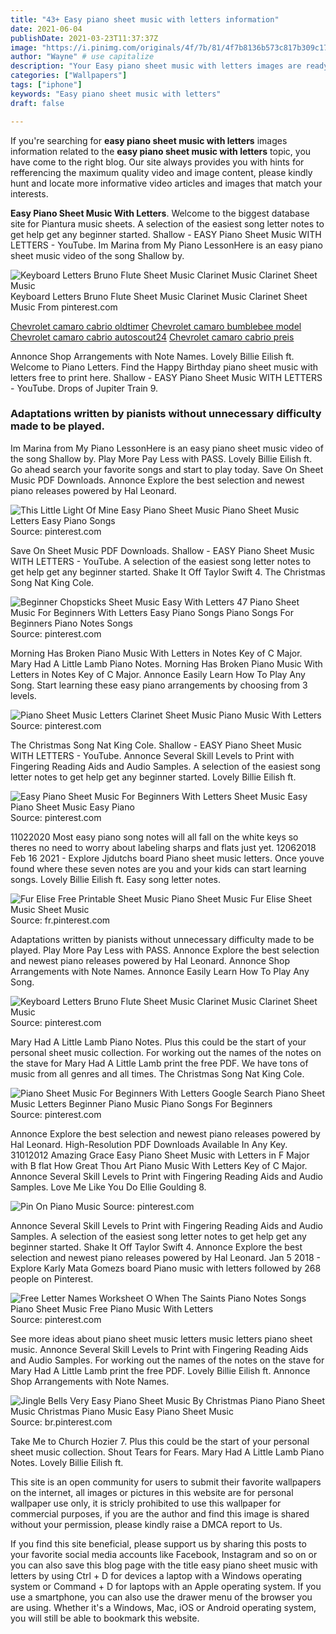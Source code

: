 ```yaml
---
title: "43+ Easy piano sheet music with letters information"
date: 2021-06-04
publishDate: 2021-03-23T11:37:37Z
image: "https://i.pinimg.com/originals/4f/7b/81/4f7b8136b573c817b309c1730428802c.gif"
author: "Wayne" # use capitalize
description: "Your Easy piano sheet music with letters images are ready in this website. Easy piano sheet music with letters are a topic that is being searched for and liked by netizens today. You can Find and Download the Easy piano sheet music with letters files here. Find and Download all royalty-free photos and vectors."
categories: ["Wallpapers"]
tags: ["iphone"]
keywords: "Easy piano sheet music with letters"
draft: false

---
```


If you're searching for **easy piano sheet music with letters** images information related to the **easy piano sheet music with letters** topic, you have come to the right  blog.  Our site always  provides you with  hints  for refferencing  the maximum  quality video and image  content, please kindly hunt and locate more informative video articles and images  that match your interests.

**Easy Piano Sheet Music With Letters**. Welcome to the biggest database site for Piantura music sheets. A selection of the easiest song letter notes to get help get any beginner started. Shallow - EASY Piano Sheet Music WITH LETTERS - YouTube. Im Marina from My Piano LessonHere is an easy piano sheet music video of the song Shallow by.

![Keyboard Letters Bruno Flute Sheet Music Clarinet Music Clarinet Sheet Music](https://i.pinimg.com/originals/05/08/99/050899fdd8547221a94d833497e25d19.jpg "Keyboard Letters Bruno Flute Sheet Music Clarinet Music Clarinet Sheet Music")
Keyboard Letters Bruno Flute Sheet Music Clarinet Music Clarinet Sheet Music From pinterest.com

[Chevrolet camaro cabrio oldtimer](/chevrolet-camaro-cabrio-oldtimer/)
[Chevrolet camaro bumblebee model](/chevrolet-camaro-bumblebee-model/)
[Chevrolet camaro cabrio autoscout24](/chevrolet-camaro-cabrio-autoscout24/)
[Chevrolet camaro cabrio preis](/chevrolet-camaro-cabrio-preis/)

Annonce Shop Arrangements with Note Names. Lovely Billie Eilish ft. Welcome to Piano Letters. Find the Happy Birthday piano sheet music with letters free to print here. Shallow - EASY Piano Sheet Music WITH LETTERS - YouTube. Drops of Jupiter Train 9.

### Adaptations written by pianists without unnecessary difficulty made to be played.

Im Marina from My Piano LessonHere is an easy piano sheet music video of the song Shallow by. Play More Pay Less with PASS. Lovely Billie Eilish ft. Go ahead search your favorite songs and start to play today. Save On Sheet Music PDF Downloads. Annonce Explore the best selection and newest piano releases powered by Hal Leonard.


![This Little Light Of Mine Easy Piano Sheet Music Piano Sheet Music Letters Easy Piano Songs](https://i.pinimg.com/originals/80/13/f1/8013f179c61267b18b81be4266ffafd0.jpg "This Little Light Of Mine Easy Piano Sheet Music Piano Sheet Music Letters Easy Piano Songs")
Source: pinterest.com

Save On Sheet Music PDF Downloads. Shallow - EASY Piano Sheet Music WITH LETTERS - YouTube. A selection of the easiest song letter notes to get help get any beginner started. Shake It Off Taylor Swift 4. The Christmas Song Nat King Cole.

![Beginner Chopsticks Sheet Music Easy With Letters 47 Piano Sheet Music For Beginners With Letters Easy Piano Songs Piano Songs For Beginners Piano Notes Songs](https://i.pinimg.com/originals/41/ac/8c/41ac8c044ccf53f5e3eb808f6b725d3a.jpg "Beginner Chopsticks Sheet Music Easy With Letters 47 Piano Sheet Music For Beginners With Letters Easy Piano Songs Piano Songs For Beginners Piano Notes Songs")
Source: pinterest.com

Morning Has Broken Piano Music With Letters in Notes Key of C Major. Mary Had A Little Lamb Piano Notes. Morning Has Broken Piano Music With Letters in Notes Key of C Major. Annonce Easily Learn How To Play Any Song. Start learning these easy piano arrangements by choosing from 3 levels.

![Piano Sheet Music Letters Clarinet Sheet Music Piano Music With Letters](https://i.pinimg.com/564x/8a/90/20/8a9020b0653e4a174533038ae32df845.jpg "Piano Sheet Music Letters Clarinet Sheet Music Piano Music With Letters")
Source: pinterest.com

The Christmas Song Nat King Cole. Shallow - EASY Piano Sheet Music WITH LETTERS - YouTube. Annonce Several Skill Levels to Print with Fingering Reading Aids and Audio Samples. A selection of the easiest song letter notes to get help get any beginner started. Lovely Billie Eilish ft.

![Easy Piano Sheet Music For Beginners With Letters Sheet Music Easy Piano Sheet Music Easy Piano](https://i.pinimg.com/originals/5b/56/98/5b56982d39311c14f363c31ea52c0f72.gif "Easy Piano Sheet Music For Beginners With Letters Sheet Music Easy Piano Sheet Music Easy Piano")
Source: pinterest.com

11022020 Most easy piano song notes will all fall on the white keys so theres no need to worry about labeling sharps and flats just yet. 12062018 Feb 16 2021 - Explore Jjdutchs board Piano sheet music letters. Once youve found where these seven notes are you and your kids can start learning songs. Lovely Billie Eilish ft. Easy song letter notes.

![Fur Elise Free Printable Sheet Music Piano Sheet Music Fur Elise Sheet Music Sheet Music](https://i.pinimg.com/originals/f6/57/d5/f657d5e7369ec09594cefe628708890b.gif "Fur Elise Free Printable Sheet Music Piano Sheet Music Fur Elise Sheet Music Sheet Music")
Source: fr.pinterest.com

Adaptations written by pianists without unnecessary difficulty made to be played. Play More Pay Less with PASS. Annonce Explore the best selection and newest piano releases powered by Hal Leonard. Annonce Shop Arrangements with Note Names. Annonce Easily Learn How To Play Any Song.

![Keyboard Letters Bruno Flute Sheet Music Clarinet Music Clarinet Sheet Music](https://i.pinimg.com/originals/05/08/99/050899fdd8547221a94d833497e25d19.jpg "Keyboard Letters Bruno Flute Sheet Music Clarinet Music Clarinet Sheet Music")
Source: pinterest.com

Mary Had A Little Lamb Piano Notes. Plus this could be the start of your personal sheet music collection. For working out the names of the notes on the stave for Mary Had A Little Lamb print the free PDF. We have tons of music from all genres and all times. The Christmas Song Nat King Cole.

![Piano Sheet Music For Beginners With Letters Google Search Piano Sheet Music Letters Beginner Piano Music Piano Songs For Beginners](https://i.pinimg.com/originals/cc/66/1a/cc661ad079757f862988c9da8d686f73.jpg "Piano Sheet Music For Beginners With Letters Google Search Piano Sheet Music Letters Beginner Piano Music Piano Songs For Beginners")
Source: pinterest.com

Annonce Explore the best selection and newest piano releases powered by Hal Leonard. High-Resolution PDF Downloads Available In Any Key. 31012012 Amazing Grace Easy Piano Sheet Music with Letters in F Major with B flat How Great Thou Art Piano Music With Letters Key of C Major. Annonce Several Skill Levels to Print with Fingering Reading Aids and Audio Samples. Love Me Like You Do Ellie Goulding 8.

![Pin On Piano Music](https://i.pinimg.com/originals/4c/7d/f9/4c7df9ba1196c4bbad3ec55454bc8e69.jpg "Pin On Piano Music")
Source: pinterest.com

Annonce Several Skill Levels to Print with Fingering Reading Aids and Audio Samples. A selection of the easiest song letter notes to get help get any beginner started. Shake It Off Taylor Swift 4. Annonce Explore the best selection and newest piano releases powered by Hal Leonard. Jan 5 2018 - Explore Karly Mata Gomezs board Piano music with letters followed by 268 people on Pinterest.

![Free Letter Names Worksheet O When The Saints Piano Notes Songs Piano Sheet Music Free Piano Music With Letters](https://i.pinimg.com/originals/fe/88/a7/fe88a78833c2eaac12f3220f8eebe56c.jpg "Free Letter Names Worksheet O When The Saints Piano Notes Songs Piano Sheet Music Free Piano Music With Letters")
Source: pinterest.com

See more ideas about piano sheet music letters music letters piano sheet music. Annonce Several Skill Levels to Print with Fingering Reading Aids and Audio Samples. For working out the names of the notes on the stave for Mary Had A Little Lamb print the free PDF. Lovely Billie Eilish ft. Annonce Shop Arrangements with Note Names.

![Jingle Bells Very Easy Piano Sheet Music By Christmas Piano Piano Sheet Music Christmas Piano Music Easy Piano Sheet Music](https://i.pinimg.com/originals/4f/7b/81/4f7b8136b573c817b309c1730428802c.gif "Jingle Bells Very Easy Piano Sheet Music By Christmas Piano Piano Sheet Music Christmas Piano Music Easy Piano Sheet Music")
Source: br.pinterest.com

Take Me to Church Hozier 7. Plus this could be the start of your personal sheet music collection. Shout Tears for Fears. Mary Had A Little Lamb Piano Notes. Lovely Billie Eilish ft.

This site is an open community for users to submit their favorite wallpapers on the internet, all images or pictures in this website are for personal wallpaper use only, it is stricly prohibited to use this wallpaper for commercial purposes, if you are the author and find this image is shared without your permission, please kindly raise a DMCA report to Us.

If you find this site beneficial, please support us by sharing this posts to your favorite social media accounts like Facebook, Instagram and so on or you can also save this blog page with the title easy piano sheet music with letters by using Ctrl + D for devices a laptop with a Windows operating system or Command + D for laptops with an Apple operating system. If you use a smartphone, you can also use the drawer menu of the browser you are using. Whether it's a Windows, Mac, iOS or Android operating system, you will still be able to bookmark this website.
